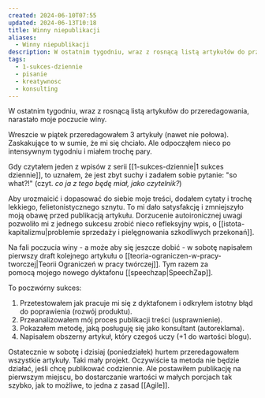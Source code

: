 ```yaml
---
created: 2024-06-10T07:55
updated: 2024-06-13T10:18
title: Winny niepublikacji
aliases:
  - Winny niepublikacji
description: W ostatnim tygodniu, wraz z rosnącą listą artykułów do przeredagowania, narastało moje poczucie winy. Jak poradziłem sobie z zaległościami?
tags:
  - 1-sukces-dziennie
  - pisanie
  - kreatywnosc
  - konsulting
---
```

W ostatnim tygodniu, wraz z rosnącą listą artykułów do przeredagowania, narastało moje poczucie winy.

Wreszcie w piątek przeredagowałem 3 artykuły (nawet nie połowa). Zaskakujące to w sumie, że mi się chciało. Ale odpocząłem nieco po intensywnym tygodniu i miałem trochę pary. 

Gdy czytałem jeden z wpisów z serii [[1-sukces-dziennie|1 sukces dziennie]], to uznałem, że jest zbyt suchy i zadałem sobie pytanie: "so what?!" (czyt. *co ja z tego będę miał, jako czytelnik?*) 

Aby urozmaicić i dopasować do siebie moje treści, dodałem cytaty i trochę lekkiego, felietonistycznego sznytu. To mi dało satysfakcję i zmniejszyło moją obawę przed publikacją artykułu. Dorzucenie autoironicznej uwagi pozwoliło mi z jednego sukcesu zrobić nieco refleksyjny wpis, o [[istota-kapitalizmu|problemie sprzedaży i pielęgnowania szkodliwych przekonań]].

Na fali poczucia winy - a może aby się jeszcze dobić - w sobotę napisałem pierwszy draft kolejnego artykułu o [[teoria-ograniczen-w-pracy-tworczej|Teorii Ograniczeń w pracy twórczej]]. Tym razem za pomocą mojego nowego dyktafonu [[speechzap|SpeechZap]]. 

To poczwórny sukces:
1. Przetestowałem jak pracuje mi się z dyktafonem i odkryłem istotny błąd do poprawienia (rozwój produktu).
2. Przeanalizowałem mój proces publikacji treści (usprawnienie).
3. Pokazałem metodę, jaką posługuję się jako konsultant (autoreklama).
4. Napisałem obszerny artykuł, który czegoś uczy (+1 do wartości blogu).

Ostatecznie w sobotę i dzisiaj (poniedziałek) hurtem przeredagowałem wszystkie artykuły. Taki mały projekt. Oczywiście ta metoda nie będzie działać, jeśli chcę publikować codziennie. Ale postawiłem publikację na pierwszym miejscu, bo dostarczanie wartości w małych porcjach tak szybko, jak to możliwe, to jedna z zasad [[Agile]].